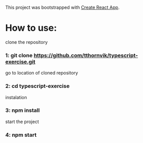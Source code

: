 This project was bootstrapped with [Create React App](https://github.com/facebook/create-react-app).

# How to use:

clone the repository

### 1: git clone https://github.com/tthornvik/typescript-exercise.git

go to location of cloned repository

### 2: cd typescript-exercise

instalation

### 3: npm install

start the project

### 4: npm start
